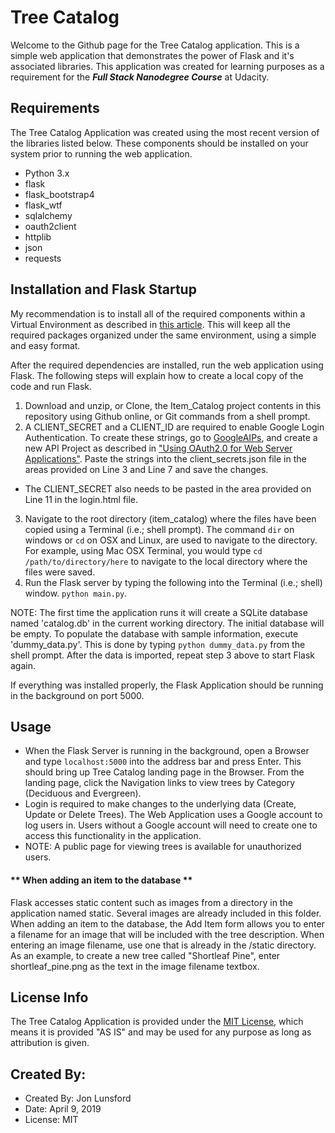 # Tree Catalog
Welcome to the Github page for the Tree Catalog application.  This is a simple web application that demonstrates the power of Flask and it's associated libraries.  This application was created for learning purposes as a requirement for the **_Full Stack Nanodegree Course_** at Udacity.

## Requirements
The Tree Catalog Application was created using the most recent version of the libraries listed below.  These components should be installed on your system prior to running the web application.
* Python 3.x
* flask
* flask_bootstrap4
* flask_wtf
* sqlalchemy
* oauth2client
* httplib
* json
* requests

## Installation and Flask Startup
My recommendation is to install all of the required components within a Virtual Environment as described in [this article](https://docs.python-guide.org/dev/virtualenvs/).  This will keep all the required packages organized under the same environment, using a simple and easy format.

After the required dependencies are installed, run the web application using Flask.  The following steps will explain how to create a local copy of the code and run Flask.

1.  Download and unzip, or Clone, the Item_Catalog project contents in this repository using Github online, or Git commands from a shell prompt.
2.  A CLIENT_SECRET and a CLIENT_ID are required to enable Google Login Authentication. To create these strings, go to [GoogleAIPs](https://console.developers.google.com), and create a new API Project as described in ["Using OAuth2.0 for Web Server Applications"](https://developers.google.com/api-client-library/python/auth/web-app).  Paste the strings into the client_secrets.json file in the areas provided on Line 3 and Line 7 and save the changes.
  * The CLIENT_SECRET also needs to be pasted in the area provided on Line 11 in the login.html file.
3.  Navigate to the root directory (item_catalog) where the files have been copied using a Terminal (i.e.; shell prompt).  The command `dir` on windows or `cd` on OSX and Linux, are used to navigate to the directory.  For example, using Mac OSX Terminal, you would type `cd /path/to/directory/here` to navigate to the local directory where the files were saved.
4.  Run the Flask server by typing the following into the Terminal (i.e.; shell) window. `python main.py`.

NOTE:  The first time the application runs it will create a SQLite database named 'catalog.db' in the current working directory.  The initial database will be empty.  To populate the database with sample information, execute 'dummy_data.py'.  This is done by typing `python dummy_data.py` from the shell prompt.  After the data is imported, repeat step 3 above to start Flask again.

If everything was installed properly, the Flask Application should be running in the background on port 5000.

## Usage
* When the Flask Server is running in the background, open a Browser and type `localhost:5000` into the address bar and press Enter.   This should bring up Tree Catalog landing page in the Browser.   From the landing page, click the Navigation links to view trees by Category (Deciduous and Evergreen).
* Login is required to make changes to the underlying data (Create, Update or Delete Trees).  The Web Application uses a Google account to log users in.  Users without a Google account will need to create one to access this functionality in the application.
* NOTE:  A public page for viewing trees is available for unauthorized users.

#### ** When adding an item to the database **
Flask accesses static content such as images from a directory in the application named static.  Several images are already included in this folder.  When adding an item to the database, the Add Item form allows you to enter a filename for an image that will be included with the tree description.  When entering an image filename, use one that is already in the /static directory.  As an example, to create a new tree called "Shortleaf Pine", enter shortleaf_pine.png as the text in the image filename textbox.

## License Info
The Tree Catalog Application is provided under the [MIT License](https://choosealicense.com/licenses/mit/), which means it is provided "AS IS" and may be used for any purpose as long as attribution is given.

## Created By:
* Created By: Jon Lunsford
* Date: April 9, 2019
* License: MIT
